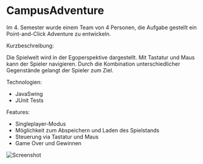 # CampusAdventure

Im 4. Semester wurde einem Team von 4 Personen, die Aufgabe gestellt ein Point-and-Click Adventure zu entwickeln.

Kurzbeschreibung:

Die Spielwelt wird in der Egoperspektive dargestellt. Mit Tastatur und Maus kann der Spieler navigieren. Durch die Kombination unterschiedlicher Gegenstände gelangt der Spieler zum Ziel.

Technologien:
- JavaSwing
- JUnit Tests

Features:
- Singleplayer-Modus
- Möglichkeit zum Abspeichern und Laden des Spielstands
- Steuerung via Tastatur und Maus
- Game Over und Gewinnen

![Screenshot](https://raw.github.com/eyesfocus/CampusAdventure/master/screenshot/runninggame.png)

